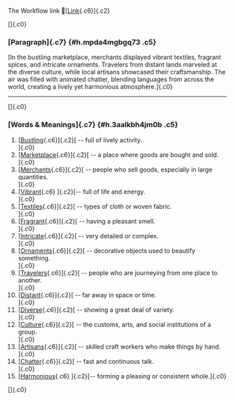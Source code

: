 The Workflow link
👏[[Link](https://www.google.com/url?q=http://www.google.com&sa=D&source=editors&ust=1761250653482382&usg=AOvVaw1PSKMJZ4tSC8TWNG-o18iw){.c6}]{.c2}

[]{.c0}

### [Paragraph]{.c7} {#h.mpda4mgbgq73 .c5}

[In the bustling marketplace, merchants displayed vibrant textiles,
fragrant spices, and intricate ornaments. Travelers from distant lands
marveled at the diverse culture, while local artisans showcased their
craftsmanship. The air was filled with animated chatter, blending
languages from across the world, creating a lively yet harmonious
atmosphere.]{.c0}

------------------------------------------------------------------------

[]{.c0}

### [Words & Meanings]{.c7} {#h.3aalkbh4jm0b .c5}

1.  [[Bustling](https://www.google.com/url?q=http://www.google.com&sa=D&source=editors&ust=1761250653483490&usg=AOvVaw0ElxBbbF0ILSd0AUPyH6ps){.c6}]{.c2}[ --
    full of lively activity.\
    ]{.c0}
2.  [[Marketplace](https://www.google.com/url?q=http://www.google.com&sa=D&source=editors&ust=1761250653483771&usg=AOvVaw1iIOuyHMleOGbsAE0bPua8){.c6}]{.c2}[ --
    a place where goods are bought and sold.\
    ]{.c0}
3.  [[Merchants](https://www.google.com/url?q=http://www.google.com&sa=D&source=editors&ust=1761250653483997&usg=AOvVaw0Oc-3M9QqH5k0cUJWSquuJ){.c6}]{.c2}[ --
    people who sell goods, especially in large quantities.\
    ]{.c0}
4.  [[Vibrant](https://www.google.com/url?q=http://www.google.com&sa=D&source=editors&ust=1761250653484330&usg=AOvVaw3NaEKXKWIaAHq2ecgA9hoN){.c6}
    ]{.c2}[-- full of life and energy.\
    ]{.c0}
5.  [[Textiles](https://www.google.com/url?q=http://www.google.com&sa=D&source=editors&ust=1761250653484684&usg=AOvVaw28Yl7Si9uDagbC0h5JRuz5){.c6}]{.c2}[ --
    types of cloth or woven fabric.\
    ]{.c0}
6.  [[Fragrant](https://www.google.com/url?q=http://www.google.com&sa=D&source=editors&ust=1761250653485083&usg=AOvVaw1zwTHCzVdtBG-x0w4abODV){.c6}]{.c2}[ --
    having a pleasant smell.\
    ]{.c0}
7.  [[Intricate](https://www.google.com/url?q=http://www.google.com&sa=D&source=editors&ust=1761250653485421&usg=AOvVaw1wlrm6Dd9D3b5Fy7PCzPTt){.c6}]{.c2}[ --
    very detailed or complex.\
    ]{.c0}
8.  [[Ornaments](https://www.google.com/url?q=http://www.google.com&sa=D&source=editors&ust=1761250653485628&usg=AOvVaw0kwgpr566HWuScEEp0pd6C){.c6}]{.c2}[ --
    decorative objects used to beautify something.\
    ]{.c0}
9.  [[Travelers](https://www.google.com/url?q=http://www.google.com&sa=D&source=editors&ust=1761250653485856&usg=AOvVaw2UQFf9kl3WyU8TITYxtbDX){.c6}]{.c2}[ --
    people who are journeying from one place to another.\
    ]{.c0}
10. [[Distant](https://www.google.com/url?q=http://www.google.com&sa=D&source=editors&ust=1761250653486130&usg=AOvVaw0rjzaImVIgs3PlHpY-QUMv){.c6}]{.c2}[ --
    far away in space or time.\
    ]{.c0}
11. [[Diverse](https://www.google.com/url?q=http://www.google.com&sa=D&source=editors&ust=1761250653486336&usg=AOvVaw3FRpM_fAEdNjFvSNgsUlQ1){.c6}]{.c2}[ --
    showing a great deal of variety.\
    ]{.c0}
12. [[Culture](https://www.google.com/url?q=http://www.google.com&sa=D&source=editors&ust=1761250653486545&usg=AOvVaw1jEa57cRFqzKJIB_vwNf2k){.c6}]{.c2}[ --
    the customs, arts, and social institutions of a group.\
    ]{.c0}
13. [[Artisans](https://www.google.com/url?q=http://www.google.com&sa=D&source=editors&ust=1761250653486777&usg=AOvVaw2gxkoRU4v7irq0aw4YflWZ){.c6}]{.c2}[ --
    skilled craft workers who make things by hand.\
    ]{.c0}
14. [[Chatter](https://www.google.com/url?q=http://www.google.com&sa=D&source=editors&ust=1761250653487061&usg=AOvVaw0lbI30EucCX7dMu38PMqj-){.c6}]{.c2}[ --
    fast and continuous talk.\
    ]{.c0}
15. [[Harmonious](https://www.google.com/url?q=http://www.google.com&sa=D&source=editors&ust=1761250653487260&usg=AOvVaw26reC076eoxVmoyDeuG8VV){.c6}
    ]{.c2}[-- forming a pleasing or consistent whole.]{.c0}

[]{.c0}
